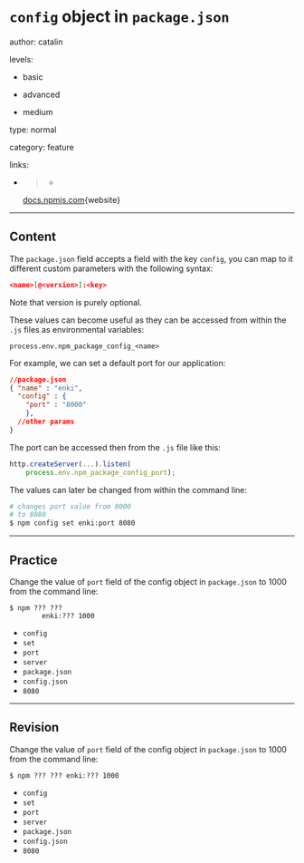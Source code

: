 # `config` object in `package.json`
author: catalin

levels:

  - basic

  - advanced

  - medium

type: normal

category: feature

links:

  - >-
    [docs.npmjs.com](https://docs.npmjs.com/misc/scripts#special-package-json-config-object){website}

---
## Content

The `package.json` field accepts a field with the key `config`, you can map to it different custom parameters with the following syntax:
```json
<name>[@<version>]:<key>
```

Note that version is purely optional.

These values can become useful as they can be accessed from within the `.js` files as environmental variables: 
```
process.env.npm_package_config_<name>
```

For example, we can set a default port for our application:
```json
//package.json
{ "name" : "enki",
  "config" : { 
    "port" : "8000"
    },
  //other params
}

```
The port can be accessed then from the `.js` file like this: 
```javascript
http.createServer(...).listen(
    process.env.npm_package_config_port);
```

The values can later be changed from within the command line:
```bash
# changes port value from 8000
# to 8080
$ npm config set enki:port 8080
```

---
## Practice

Change the value of `port` field of the config object in `package.json` to 1000 from the command line:

```
$ npm ??? ??? 
        enki:??? 1000
```

* `config`
* `set`
* `port`
* `server`
* `package.json`
* `config.json`
* `8080`

---
## Revision

Change the value of `port` field of the config object in `package.json` to 1000 from the command line:

```
$ npm ??? ??? enki:??? 1000
```

* `config`
* `set`
* `port`
* `server`
* `package.json`
* `config.json`
* `8080`